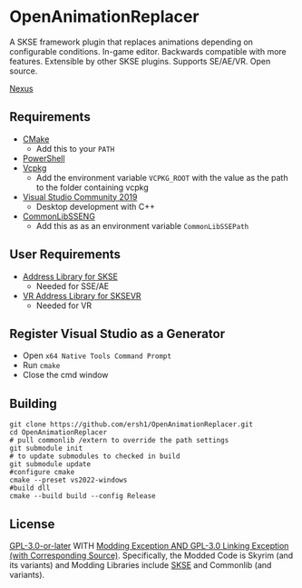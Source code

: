 # OpenAnimationReplacer

A SKSE framework plugin that replaces animations depending on configurable conditions. In-game editor. Backwards compatible with more features. Extensible by other SKSE plugins. Supports SE/AE/VR. Open source.

[Nexus](https://www.nexusmods.com/skyrimspecialedition/mods/92109)

## Requirements

- [CMake](https://cmake.org/)
  - Add this to your `PATH`
- [PowerShell](https://github.com/PowerShell/PowerShell/releases/latest)
- [Vcpkg](https://github.com/microsoft/vcpkg)
  - Add the environment variable `VCPKG_ROOT` with the value as the path to the folder containing vcpkg
- [Visual Studio Community 2019](https://visualstudio.microsoft.com/)
  - Desktop development with C++
- [CommonLibSSENG](https://github.com/alandtse/CommonLibVR/tree/ng)
  - Add this as as an environment variable `CommonLibSSEPath`

## User Requirements

- [Address Library for SKSE](https://www.nexusmods.com/skyrimspecialedition/mods/32444)
  - Needed for SSE/AE
- [VR Address Library for SKSEVR](https://www.nexusmods.com/skyrimspecialedition/mods/58101)
  - Needed for VR

## Register Visual Studio as a Generator

- Open `x64 Native Tools Command Prompt`
- Run `cmake`
- Close the cmd window

## Building

```
git clone https://github.com/ersh1/OpenAnimationReplacer.git
cd OpenAnimationReplacer
# pull commonlib /extern to override the path settings
git submodule init
# to update submodules to checked in build
git submodule update
#configure cmake
cmake --preset vs2022-windows
#build dll
cmake --build build --config Release
```

## License

[GPL-3.0-or-later](COPYING) WITH [Modding Exception AND GPL-3.0 Linking Exception (with Corresponding Source)](EXCEPTIONS). Specifically, the Modded Code is Skyrim (and its variants) and Modding Libraries include [SKSE](https://skse.silverlock.org/) and Commonlib (and variants).
